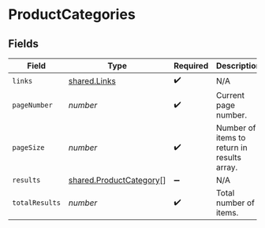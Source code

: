 # ProductCategories


## Fields

| Field                                                                     | Type                                                                      | Required                                                                  | Description                                                               |
| ------------------------------------------------------------------------- | ------------------------------------------------------------------------- | ------------------------------------------------------------------------- | ------------------------------------------------------------------------- |
| `links`                                                                   | [shared.Links](../../../sdk/models/shared/links.md)                       | :heavy_check_mark:                                                        | N/A                                                                       |
| `pageNumber`                                                              | *number*                                                                  | :heavy_check_mark:                                                        | Current page number.                                                      |
| `pageSize`                                                                | *number*                                                                  | :heavy_check_mark:                                                        | Number of items to return in results array.                               |
| `results`                                                                 | [shared.ProductCategory](../../../sdk/models/shared/productcategory.md)[] | :heavy_minus_sign:                                                        | N/A                                                                       |
| `totalResults`                                                            | *number*                                                                  | :heavy_check_mark:                                                        | Total number of items.                                                    |